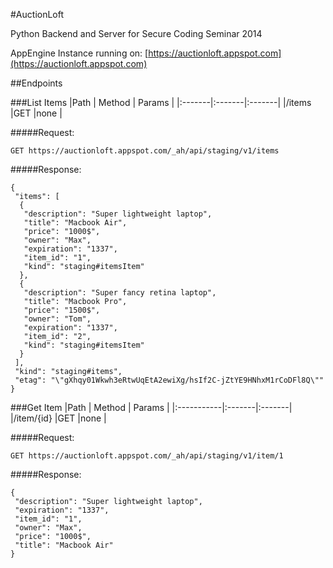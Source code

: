 #AuctionLoft

Python Backend and Server for Secure Coding Seminar 2014

AppEngine Instance running on: [https://auctionloft.appspot.com](https://auctionloft.appspot.com)

##Endpoints

###List Items
|Path    | Method | Params |
|:-------|:-------|:-------|
|/items  |GET     |none    |
 

#####Request:
~~~
GET https://auctionloft.appspot.com/_ah/api/staging/v1/items
~~~

#####Response:
~~~
{
 "items": [
  {
   "description": "Super lightweight laptop",
   "title": "Macbook Air",
   "price": "1000$",
   "owner": "Max",
   "expiration": "1337",
   "item_id": "1",
   "kind": "staging#itemsItem"
  },
  {
   "description": "Super fancy retina laptop",
   "title": "Macbook Pro",
   "price": "1500$",
   "owner": "Tom",
   "expiration": "1337",
   "item_id": "2",
   "kind": "staging#itemsItem"
  }
 ],
 "kind": "staging#items",
 "etag": "\"gXhqy01Wkwh3eRtwUqEtA2ewiXg/hsIf2C-jZtYE9HNhxM1rCoDFl8Q\""
}
~~~

###Get Item
|Path    	 | Method | Params |
|:-----------|:-------|:-------|
|/item/{id}  |GET     |none    |
 

#####Request:
~~~
GET https://auctionloft.appspot.com/_ah/api/staging/v1/item/1
~~~

#####Response:
~~~
{
 "description": "Super lightweight laptop",
 "expiration": "1337",
 "item_id": "1",
 "owner": "Max",
 "price": "1000$",
 "title": "Macbook Air"
}
~~~
